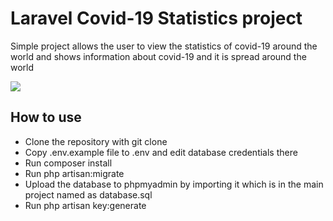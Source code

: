<h1>Laravel Covid-19 Statistics project</h1> 
<p>Simple project allows the user to view the statistics of covid-19 around the world and shows information about covid-19 and it is spread around the world<p>
<img src="https://user-images.githubusercontent.com/70637865/185975719-ec6807f9-3937-463e-a340-57d9298c3809.png">
<h2>How to use</h2>
<ul>
<li>Clone the repository with git clone</li>
<li>Copy .env.example file to .env and edit database credentials there</li>
<li>Run composer install</li>
<li>Run php artisan:migrate</li>
<li>Upload the database to phpmyadmin by importing it which is in the main project named as database.sql</li>
<li>Run php artisan key:generate</li>
</ul>  
